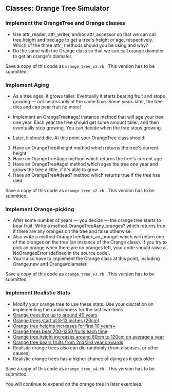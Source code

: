 ## Classes: Orange Tree Simulator



### Implement the OrangeTree and Orange classes

- Use attr_reader, attr_writer, and/or attr_accessor so that we can call tree.height and tree.age to get a tree's height or age, respectively. Which of the three attr_ methods should you be using and why?
- Do the same with the Orange class so that we can call orange.diameter to get an orange's diamater.

Save a copy of this code as `orange_tree_v1.rb` . This version has to be submitted.

### Implement Aging

- As a tree ages, it grows taller. Eventually it starts bearing fruit and stops growing — not necessarily at the same time. Some years later, the tree dies and can bear fruit no more!

- Implement an OrangeTree#age! instance method that will age your tree one year. Each year the tree should get some amount taller, and then eventually stop growing. You can decide when the tree stops growing.

- Later, it should die. At this point your OrangeTree class should:

 1. Have an OrangeTree#height method which returns the tree's current height
 2. Have an OrangeTree#age method which returns the tree's current age
 3. Have an OrangeTree#age! method which ages the tree one year and grows the tree a little, if it's able to grow
 4. Have an OrangeTree#dead? method which returns true if the tree has died

Save a copy of this code as `orange_tree_v2.rb` . This version has to be submitted.

### Implement Orange-picking

- After some number of years — you decide — the orange tree starts to bear fruit. Write a method OrangeTree#any_oranges? which returns true if there are any oranges on the tree and false otherwise.
- Also write a method OrangeTree#pick_an_orange! which will return one of the oranges on the tree (an instance of the Orange class). If you try to pick an orange when there are no oranges left, your code should raise a NoOrangesError (defined in the source code).
- You'll also have to implement the Orange class at this point, including Orange.new and Orange#diameter.

Save a copy of this code as `orange_tree_v3.rb` . This version has to be submitted.

### Implement Realistic Stats

- Modify your orange tree to use these stats. Use your discretion on implementing the randomness for the last two items
- [Orange trees live up to around 40 years](http://homeguides.sfgate.com/long-orange-trees-produce-fruit-60137.html)
- [Orange trees start at 8-12 inches (20cm)](https://www.fourwindsgrowers.com/our-citrus-trees/citrus-variety-info-chart.html)
- [Orange tree heights increases for first 10 years+](http://homeguides.sfgate.com/long-reach-full-size-dwarf-navel-orange-tree-43660.html)
- [Orange trees bear 700-1250 fruits each time](http://faitc.org/wp-content/uploads/2013/08/Producing-Citrus-in-Florida2.pdf)
- [Orange tree height increases around 80cm to 120cm on average a year ](http://homeguides.sfgate.com/long-reach-full-size-dwarf-navel-orange-tree-43660.html)
- [Orange tree bears fruits from 2nd/3rd year onwards](http://homeguides.sfgate.com/long-reach-full-size-dwarf-navel-orange-tree-43660.html)
- Realistic orange trees also can die randomly (from diseases, or other causes)
- Realistic orange trees has a higher chance of dying as it gets older

Save a copy of this code as `orange_tree_v4.rb` . This version has to be submitted.

You will continue to expand on the orange tree in later exercises.